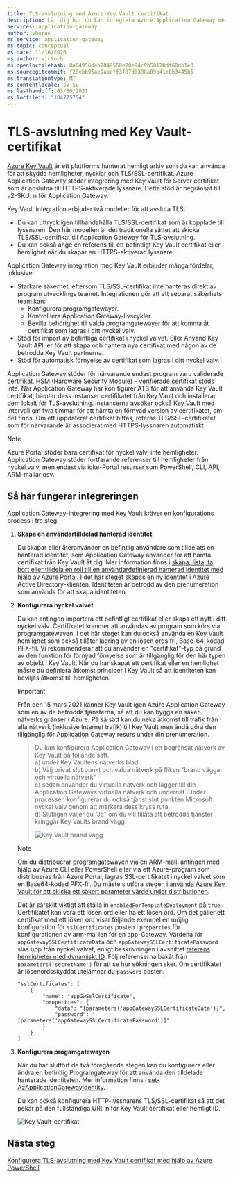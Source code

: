 ```yaml
---
title: TLS-avslutning med Azure Key Vault certifikat
description: Lär dig hur du kan integrera Azure Application Gateway med Key Vault för Server certifikat som är anslutna till HTTPS-aktiverade lyssnare.
services: application-gateway
author: vhorne
ms.service: application-gateway
ms.topic: conceptual
ms.date: 11/16/2020
ms.author: victorh
ms.openlocfilehash: 8a64956deb7849568e70e94c9b58170df60db1e3
ms.sourcegitcommit: f28ebb95ae9aaaff3f87d8388a09b41e0b3445b5
ms.translationtype: MT
ms.contentlocale: sv-SE
ms.lasthandoff: 03/30/2021
ms.locfileid: "104775754"
---
```

# <a name="tls-termination-with-key-vault-certificates"></a>TLS-avslutning med Key Vault-certifikat

[Azure Key Vault](../key-vault/general/overview.md) är ett plattforms hanterat hemligt arkiv som du kan använda för att skydda hemligheter, nycklar och TLS/SSL-certifikat. Azure Application Gateway stöder integrering med Key Vault för Server certifikat som är anslutna till HTTPS-aktiverade lyssnare. Detta stöd är begränsat till v2-SKU: n för Application Gateway.

Key Vault integration erbjuder två modeller för att avsluta TLS:

- Du kan uttryckligen tillhandahålla TLS/SSL-certifikat som är kopplade till lyssnaren. Den här modellen är det traditionella sättet att skicka TLS/SSL-certifikat till Application Gateway för TLS-avslutning.
- Du kan också ange en referens till ett befintligt Key Vault certifikat eller hemlighet när du skapar en HTTPS-aktiverad lyssnare.

Application Gateway integration med Key Vault erbjuder många fördelar, inklusive:

- Starkare säkerhet, eftersom TLS/SSL-certifikat inte hanteras direkt av program utvecklings teamet. Integrationen gör att ett separat säkerhets team kan:
  * Konfigurera programgatewayer.
  * Kontrol lera Application Gateway-livscykler.
  * Bevilja behörighet till valda programgatewayer för att komma åt certifikat som lagras i ditt nyckel valv.
- Stöd för import av befintliga certifikat i nyckel valvet. Eller Använd Key Vault API: er för att skapa och hantera nya certifikat med någon av de betrodda Key Vault partnerna.
- Stöd för automatisk förnyelse av certifikat som lagras i ditt nyckel valv.

Application Gateway stöder för närvarande endast program varu validerade certifikat. HSM (Hardware Security Module) – verifierade certifikat stöds inte. När Application Gateway har kon figurer ATS för att använda Key Vault certifikat, hämtar dess instanser certifikatet från Key Vault och installerar dem lokalt för TLS-avslutning. Instanserna avsöker också Key Vault med intervall om fyra timmar för att hämta en förnyad version av certifikatet, om det finns. Om ett uppdaterat certifikat hittas, roteras TLS/SSL-certifikatet som för närvarande är associerat med HTTPS-lyssnaren automatiskt.

> [!NOTE]
> Azure Portal stöder bara certifikat för nyckel valv, inte hemligheter. Application Gateway stöder fortfarande referenser till hemligheter från nyckel valv, men endast via icke-Portal resurser som PowerShell, CLI, API, ARM-mallar osv. 

## <a name="how-integration-works"></a>Så här fungerar integreringen

Application Gateway-integrering med Key Vault kräver en konfigurations process i tre steg:

1. **Skapa en användartilldelad hanterad identitet**

   Du skapar eller återanvänder en befintlig användare som tilldelats en hanterad identitet, som Application Gateway använder för att hämta certifikat från Key Vault åt dig. Mer information finns i [skapa, lista, ta bort eller tilldela en roll till en användardefinierad hanterad identitet med hjälp av Azure Portal](../active-directory/managed-identities-azure-resources/how-to-manage-ua-identity-portal.md). I det här steget skapas en ny identitet i Azure Active Directory-klienten. Identiteten är betrodd av den prenumeration som används för att skapa identiteten.

1. **Konfigurera nyckel valvet**

   Du kan antingen importera ett befintligt certifikat eller skapa ett nytt i ditt nyckel valv. Certifikatet kommer att användas av program som körs via programgatewayen. I det här steget kan du också använda en Key Vault hemlighet som också tillåter lagring av en lösen ords fri, Base-64-kodad PFX-fil. Vi rekommenderar att du använder en "certifikat"-typ på grund av den funktion för förnyad förnyelse som är tillgänglig för den här typen av objekt i Key Vault. När du har skapat ett certifikat eller en hemlighet måste du definiera åtkomst principer i Key Vault så att identiteten kan beviljas åtkomst till hemligheten.
   
   > [!IMPORTANT]
   > Från den 15 mars 2021 känner Key Vault igen Azure Application Gateway som en av de betrodda tjänsterna, så att du kan bygga en säker nätverks gränser i Azure. På så sätt kan du neka åtkomst till trafik från alla nätverk (inklusive Internet trafik) till Key Vault men ändå göra den tillgänglig för Application Gateway resurs under din prenumeration. 

   > Du kan konfigurera Application Gateway i ett begränsat nätverk av Key Vault på följande sätt. <br />
   > a) under Key Vaultens nätverks blad <br />
   > b) Välj privat slut punkt och valda nätverk på fliken "brand väggar och virtuella nätverk" <br/>
   > c) sedan använder du virtuella nätverk och lägger till din Application Gateways virtuella nätverk och undernät. Under processen konfigurerar du också tjänst slut punkten Microsoft. nyckel valv genom att markera dess kryss ruta. <br/>
   > d) Slutligen väljer du "Ja" om du vill tillåta att betrodda tjänster kringgår Key Vaults brand vägg. <br/>
   > 
   > ![Key Vault brand vägg](media/key-vault-certs/key-vault-firewall.png)


   > [!NOTE]
   > Om du distribuerar programgatewayen via en ARM-mall, antingen med hjälp av Azure CLI eller PowerShell eller via ett Azure-program som distribueras från Azure Portal, lagras SSL-certifikatet i nyckel valvet som en Base64-kodad PFX-fil. Du måste slutföra stegen i [använda Azure Key Vault för att skicka ett säkert parameter värde under distributionen](../azure-resource-manager/templates/key-vault-parameter.md). 
   >
   > Det är särskilt viktigt att ställa in `enabledForTemplateDeployment` på `true` . Certifikatet kan vara ett lösen ord eller ha ett lösen ord. Om det gäller ett certifikat med ett lösen ord visar följande exempel en möjlig konfiguration för `sslCertificates` posten i `properties` för konfigurationen av arm-mal len för en app-Gateway. Värdena för `appGatewaySSLCertificateData` och `appGatewaySSLCertificatePassword` slås upp från nyckel valvet, enligt beskrivningen i avsnittet [referens hemligheter med dynamiskt ID](../azure-resource-manager/templates/key-vault-parameter.md#reference-secrets-with-dynamic-id). Följ referenserna bakåt från `parameters('secretName')` för att se hur sökningen sker. Om certifikatet är lösenordsskyddat utelämnar du `password` posten.
   >   
   > ```
   > "sslCertificates": [
   >     {
   >         "name": "appGwSslCertificate",
   >         "properties": {
   >             "data": "[parameters('appGatewaySSLCertificateData')]",
   >             "password": "[parameters('appGatewaySSLCertificatePassword')]"
   >         }
   >     }
   > ]
   > ```

1. **Konfigurera progamgatewayen**

   När du har slutfört de två föregående stegen kan du konfigurera eller ändra en befintlig Programgateway för att använda den tilldelade hanterade identiteten. Mer information finns i [set-AzApplicationGatewayIdentity](/powershell/module/az.network/set-azapplicationgatewayidentity).

   Du kan också konfigurera HTTP-lyssnarens TLS/SSL-certifikat så att det pekar på den fullständiga URI: n för Key Vault certifikat eller hemligt ID.

   ![Key Vault-certifikat](media/key-vault-certs/ag-kv.png)

## <a name="next-steps"></a>Nästa steg

[Konfigurera TLS-avslutning med Key Vault certifikat med hjälp av Azure PowerShell](configure-keyvault-ps.md)
